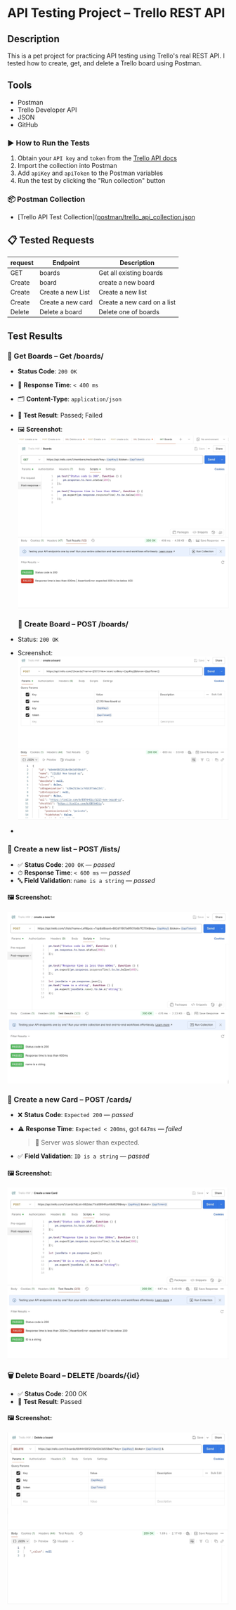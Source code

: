 # API Testing Project – Trello REST API

##  Description
This is a pet project for practicing API testing using Trello's real REST API. I tested how to create, get, and delete a Trello board using Postman.


##  Tools
- Postman
- Trello Developer API
- JSON
- GitHub

### ▶️ How to Run the Tests

1. Obtain your `API key` and `token` from the [Trello API docs](https://developer.atlassian.com/cloud/trello/guides/rest-api/authorization/)
2. Import the collection into Postman
3. Add `apiKey` and `apiToken` to the Postman variables
4. Run the test by clicking the "Run collection" button

### 📦 Postman Collection
- [Trello API Test Collection]([postman/trello_api_collection.json](https://github.com/MikClaus/API_Testing_Project/blob/3af60ca9da3bebadfada75250d1d0c5454d33163/postman/Trello%20HW.postman_collectionn.json)


## 📋 Tested Requests

| request | Endpoint                 | Description          |
|--------|--------------------------|----------------------|
| GET   | boards                  | Get all existing boards|
| Create| board                  | create a new board   |
| Create | Create a new List      | Create a new list    |
| Create| Create a new card       | Create a new card on a list|
| Delete | Delete a board         | Delete one of boards |

##  Test Results

### 📍 Get Boards – Get /boards/

-  **Status Code**: `200 OK`
- 🚀 **Response Time**: `< 400 ms`
- 🗂 **Content-Type**: `application/json`
- 🧪 **Test Result**: Passed; Failed 
- 🖼 **Screenshot**:  
  ![GetBoards](https://github.com/MikClaus/API_Testing_Project/blob/e4809648571c9b2d46517fa22675552553c8efca/Screenschoots/Getboards_tests.jpg)

  ### 📍 Create Board – POST /boards/
- Status: `200 OK`
- Screenshot: ![create-board](https://github.com/MikClaus/API_Testing_Project/blob/f3a7d187408727d0e6ac179c9066de0432ba1ad0/Screenschoots/createaboard.jpg)

- 
 ### 📍 Create a new list – POST /lists/

- ✅ **Status Code**: `200 OK` — _passed_
- ⏱ **Response Time**: `< 600 ms` — _passed_
- 🔤 **Field Validation**: `name is a string` — _passed_

#### 🖼 Screenshot:
![create-board](https://github.com/MikClaus/API_Testing_Project/blob/467b794c25c53070cb5750f22250ed51f71cadd8/Screenschoots/Createanewlist.jpg)

### 📍 Create a new Card – POST /cards/

- ❌ **Status Code**: `Expected 200` — _passed_  
  
- ⚠️ **Response Time**: `Expected < 200ms`, got `647ms` — _failed_  
  > 🐢 Server was slower than expected.

- ✅ **Field Validation**: `ID is a string` — _passed_

#### 🖼 Screenshot:
![create-board](https://github.com/MikClaus/API_Testing_Project/blob/a918ee6b6a5b3f79f8ff3a39c6e5e6c7d74e5a52/Screenschoots/createanewcard.jpg)

### 🗑️ Delete Board – DELETE /boards/{id}

- ✅ **Status Code**: 200 OK
- 🧪 **Test Result**: Passed

#### 🖼 Screenshot:
![delete-board](https://github.com/MikClaus/API_Testing_Project/blob/bc16aa2e87941c7d59494a9bac1e6c5427cd670a/Screenschoots/Deleteaboard.jpg)



